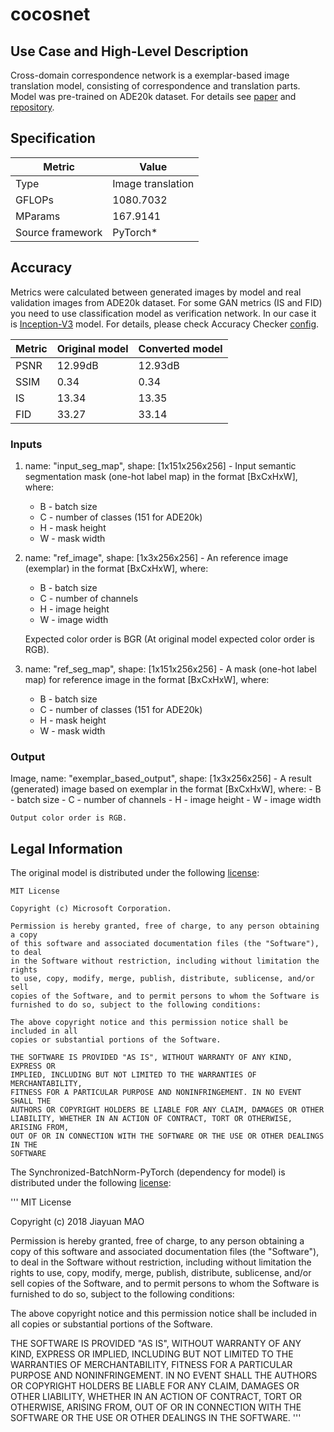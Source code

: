 # cocosnet

## Use Case and High-Level Description

Cross-domain correspondence network is a exemplar-based image translation model, consisting of correspondence and translation parts. Model was pre-trained on ADE20k dataset.
For details see [paper](https://arxiv.org/abs/2004.05571) and [repository](https://github.com/microsoft/CoCosNet).

## Specification

| Metric                          | Value                                     |
|---------------------------------|-------------------------------------------|
| Type                            | Image translation                         |
| GFLOPs                          | 1080.7032                                 |
| MParams                         | 167.9141                                  |
| Source framework                | PyTorch\*                                 |

## Accuracy

Metrics were calculated between generated images by model and real validation images from ADE20k dataset.
For some GAN metrics (IS and FID) you need to use classification model as verification network.
In our case it is [Inception-V3](../googlenet-v3/googlenet-v3.md) model.
For details, please check Accuracy Checker [config](accuracy-check-pipelined.yml).

| Metric | Original model | Converted model |
| ------ | -------------- | --------------- |
| PSNR   | 12.99dB        | 12.93dB         |
| SSIM   | 0.34           | 0.34            |
| IS     | 13.34          | 13.35           |
| FID    | 33.27          | 33.14           |

### Inputs

1. name: "input_seg_map", shape: [1x151x256x256] - Input semantic segmentation mask (one-hot label map) in the format [BxCxHxW],
   where:
    - B - batch size
    - C - number of classes (151 for ADE20k)
    - H - mask height
    - W - mask width

2. name: "ref_image", shape: [1x3x256x256] - An reference image (exemplar) in the format [BxCxHxW],
   where:
    - B - batch size
    - C - number of channels
    - H - image height
    - W - image width

    Expected color order is BGR (At original model expected color order is RGB).

3. name: "ref_seg_map", shape: [1x151x256x256] - A mask (one-hot label map) for reference image in the format [BxCxHxW],
   where:
    - B - batch size
    - C - number of classes (151 for ADE20k)
    - H - mask height
    - W - mask width

### Output

Image, name: "exemplar_based_output", shape: [1x3x256x256] - A result (generated) image based on exemplar in the format [BxCxHxW],
   where:
    - B - batch size
    - C - number of channels
    - H - image height
    - W - image width

    Output color order is RGB.

## Legal Information

The original model is distributed under the following
[license](https://github.com/microsoft/CoCosNet/blob/master/LICENSE):

```
MIT License

Copyright (c) Microsoft Corporation.

Permission is hereby granted, free of charge, to any person obtaining a copy
of this software and associated documentation files (the "Software"), to deal
in the Software without restriction, including without limitation the rights
to use, copy, modify, merge, publish, distribute, sublicense, and/or sell
copies of the Software, and to permit persons to whom the Software is
furnished to do so, subject to the following conditions:

The above copyright notice and this permission notice shall be included in all
copies or substantial portions of the Software.

THE SOFTWARE IS PROVIDED "AS IS", WITHOUT WARRANTY OF ANY KIND, EXPRESS OR
IMPLIED, INCLUDING BUT NOT LIMITED TO THE WARRANTIES OF MERCHANTABILITY,
FITNESS FOR A PARTICULAR PURPOSE AND NONINFRINGEMENT. IN NO EVENT SHALL THE
AUTHORS OR COPYRIGHT HOLDERS BE LIABLE FOR ANY CLAIM, DAMAGES OR OTHER
LIABILITY, WHETHER IN AN ACTION OF CONTRACT, TORT OR OTHERWISE, ARISING FROM,
OUT OF OR IN CONNECTION WITH THE SOFTWARE OR THE USE OR OTHER DEALINGS IN THE
SOFTWARE
```

The Synchronized-BatchNorm-PyTorch (dependency for model) is distributed under the following
[license](https://github.com/vacancy/Synchronized-BatchNorm-PyTorch/blob/master/LICENSE):

'''
MIT License

Copyright (c) 2018 Jiayuan MAO

Permission is hereby granted, free of charge, to any person obtaining a copy
of this software and associated documentation files (the "Software"), to deal
in the Software without restriction, including without limitation the rights
to use, copy, modify, merge, publish, distribute, sublicense, and/or sell
copies of the Software, and to permit persons to whom the Software is
furnished to do so, subject to the following conditions:

The above copyright notice and this permission notice shall be included in all
copies or substantial portions of the Software.

THE SOFTWARE IS PROVIDED "AS IS", WITHOUT WARRANTY OF ANY KIND, EXPRESS OR
IMPLIED, INCLUDING BUT NOT LIMITED TO THE WARRANTIES OF MERCHANTABILITY,
FITNESS FOR A PARTICULAR PURPOSE AND NONINFRINGEMENT. IN NO EVENT SHALL THE
AUTHORS OR COPYRIGHT HOLDERS BE LIABLE FOR ANY CLAIM, DAMAGES OR OTHER
LIABILITY, WHETHER IN AN ACTION OF CONTRACT, TORT OR OTHERWISE, ARISING FROM,
OUT OF OR IN CONNECTION WITH THE SOFTWARE OR THE USE OR OTHER DEALINGS IN THE
SOFTWARE.
'''
